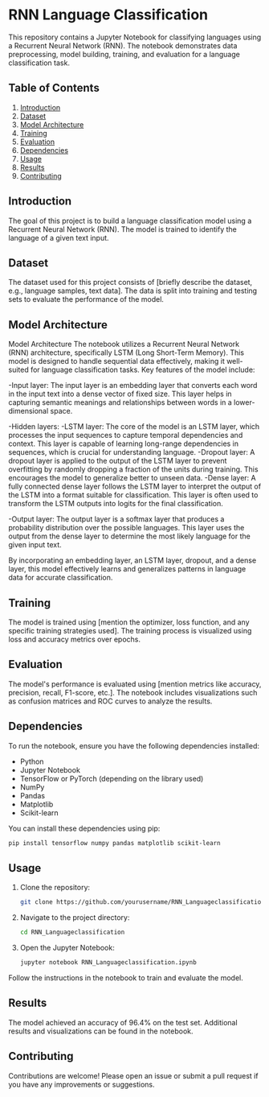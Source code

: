 # RNN Language Classification

This repository contains a Jupyter Notebook for classifying languages using a Recurrent Neural Network (RNN). The notebook demonstrates data preprocessing, model building, training, and evaluation for a language classification task.

## Table of Contents

1. [Introduction](#introduction)
2. [Dataset](#dataset)
3. [Model Architecture](#model-architecture)
4. [Training](#training)
5. [Evaluation](#evaluation)
6. [Dependencies](#dependencies)
7. [Usage](#usage)
8. [Results](#results)
9. [Contributing](#contributing)

## Introduction

The goal of this project is to build a language classification model using a Recurrent Neural Network (RNN). The model is trained to identify the language of a given text input.

## Dataset

The dataset used for this project consists of [briefly describe the dataset, e.g., language samples, text data]. The data is split into training and testing sets to evaluate the performance of the model.

## Model Architecture

Model Architecture
The notebook utilizes a Recurrent Neural Network (RNN) architecture, specifically LSTM (Long Short-Term Memory). This model is designed to handle sequential data effectively, making it well-suited for language classification tasks. Key features of the model include:

-Input layer: The input layer is an embedding layer that converts each word in the input text into a dense vector of fixed size. This layer helps in capturing semantic meanings and relationships between words in a lower-dimensional space.

-Hidden layers:
  -LSTM layer: The core of the model is an LSTM layer, which processes the input sequences to capture temporal dependencies and context. This layer is capable of learning long-range dependencies in sequences, which is crucial for understanding language.
  -Dropout layer: A dropout layer is applied to the output of the LSTM layer to prevent overfitting by randomly dropping a fraction of the units during training. This encourages the model to generalize better to unseen data.
  -Dense layer: A fully connected dense layer follows the LSTM layer to interpret the output of the LSTM into a format suitable for classification. This layer is often used to transform the LSTM outputs into logits for the final classification.

-Output layer: The output layer is a softmax layer that produces a probability distribution over the possible languages. This layer uses the output from the dense layer to determine the most likely language for the given input text.

By incorporating an embedding layer, an LSTM layer, dropout, and a dense layer, this model effectively learns and generalizes patterns in language data for accurate classification.

## Training

The model is trained using [mention the optimizer, loss function, and any specific training strategies used]. The training process is visualized using loss and accuracy metrics over epochs.

## Evaluation

The model's performance is evaluated using [mention metrics like accuracy, precision, recall, F1-score, etc.]. The notebook includes visualizations such as confusion matrices and ROC curves to analyze the results.

## Dependencies

To run the notebook, ensure you have the following dependencies installed:

- Python
- Jupyter Notebook
- TensorFlow or PyTorch (depending on the library used)
- NumPy
- Pandas
- Matplotlib
- Scikit-learn

You can install these dependencies using pip:

```bash
pip install tensorflow numpy pandas matplotlib scikit-learn
```

## Usage

1. Clone the repository:
   ```bash
   git clone https://github.com/yourusername/RNN_Languageclassification.git
   ```
2. Navigate to the project directory:
   ```bash
   cd RNN_Languageclassification
   ```
3. Open the Jupyter Notebook:
   ```bash
   jupyter notebook RNN_Languageclassification.ipynb
   ```

Follow the instructions in the notebook to train and evaluate the model.

## Results

The model achieved an accuracy of 96.4% on the test set. Additional results and visualizations can be found in the notebook.

## Contributing

Contributions are welcome! Please open an issue or submit a pull request if you have any improvements or suggestions.

